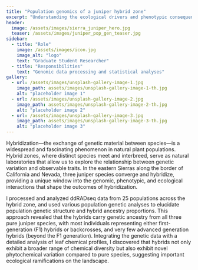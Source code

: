 ```yaml
---
title: "Population genomics of a juniper hybrid zone"
excerpt: "Understanding the ecological drivers and phenotypic consequences of hybridization"
header:
  image: /assets/images/sierra_juniper_hero.jpg
  teaser: /assets/images/juniper_pop_gen_teaser.jpg
sidebar:
  - title: "Role"
    image: /assets/images/icon.jpg
    image_alt: "logo"
    text: "Graduate Student Researcher"
  - title: "Responsibilities"
    text: "Genomic data processing and statistical analyses"
gallery:
  - url: /assets/images/unsplash-gallery-image-1.jpg
    image_path: assets/images/unsplash-gallery-image-1-th.jpg
    alt: "placeholder image 1"
  - url: /assets/images/unsplash-gallery-image-2.jpg
    image_path: assets/images/unsplash-gallery-image-2-th.jpg
    alt: "placeholder image 2"
  - url: /assets/images/unsplash-gallery-image-3.jpg
    image_path: assets/images/unsplash-gallery-image-3-th.jpg
    alt: "placeholder image 3"
---
```

Hybridization—the exchange of genetic material between species—is a widespread and fascinating phenomenon in natural plant populations. Hybrid zones, where distinct species meet and interbreed, serve as natural laboratories that allow us to explore the relationship between genetic variation and observable traits. In the eastern Sierras along the border of California and Nevada, three juniper species converge and hybridize, providing a unique window into the genomic, phenotypic, and ecological interactions that shape the outcomes of hybridization.

I processed and analyzed ddRADseq data from 25 populations across the hybrid zone, and used various population genetic analyses to elucidate population genetic structure and hybrid ancestry proportions. This approach revealed that the hybrids carry genetic ancestry from all three pure juniper species, with most individuals representing either first-generation (F1) hybrids or backcrosses, and very few advanced generation hybrids (beyond the F1 generation). Integrating the genetic data with a detailed analysis of leaf chemical profiles, I discovered that hybrids not only exhibit a broader range of chemical diversity but also exhibit novel phytochemical variation compared to pure species, suggesting important ecological ramifications on the landscape.










